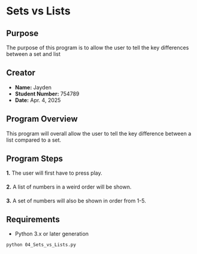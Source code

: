 # Sets vs Lists

## Purpose
The purpose of this program is to allow the user to tell the key differences between a set and list

## Creator
- **Name:** Jayden
- **Student Number:** 754789
- **Date:** Apr. 4, 2025

## Program Overview
This program will overall allow the user to tell the key difference between a list compared to a set.

## Program Steps
**1.** The user will first have to press play.
####
**2.** A list of numbers in a weird order will be shown.
####
**3.** A set of numbers will also be shown in order from 1-5.

## Requirements
- Python 3.x or later generation


```bash
python 04_Sets_vs_Lists.py